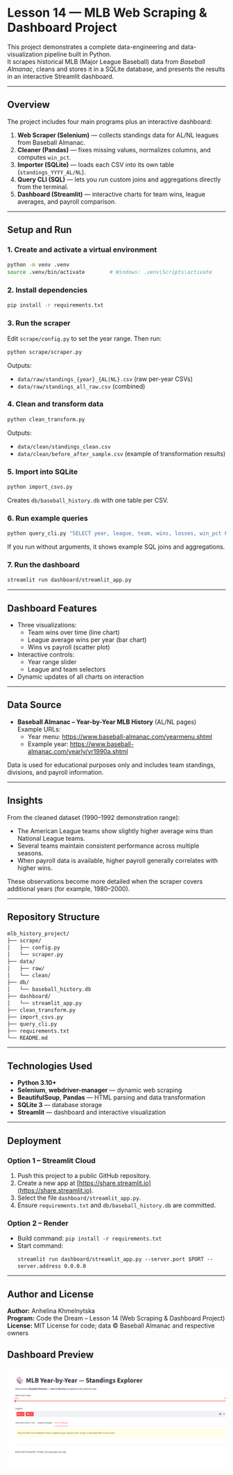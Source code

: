 # Lesson 14 — MLB Web Scraping & Dashboard Project

This project demonstrates a complete data-engineering and data-visualization pipeline built in Python.  
It scrapes historical MLB (Major League Baseball) data from *Baseball Almanac*, cleans and stores it in a SQLite database, and presents the results in an interactive Streamlit dashboard.

---

## Overview

The project includes four main programs plus an interactive dashboard:

1. **Web Scraper (Selenium)** — collects standings data for AL/NL leagues from Baseball Almanac.  
2. **Cleaner (Pandas)** — fixes missing values, normalizes columns, and computes `win_pct`.  
3. **Importer (SQLite)** — loads each CSV into its own table (`standings_YYYY_AL/NL`).  
4. **Query CLI (SQL)** — lets you run custom joins and aggregations directly from the terminal.  
5. **Dashboard (Streamlit)** — interactive charts for team wins, league averages, and payroll comparison.

---

## Setup and Run

### 1. Create and activate a virtual environment
```bash
python -m venv .venv
source .venv/bin/activate        # Windows: .venv\Scripts\activate
```

### 2. Install dependencies
```bash
pip install -r requirements.txt
```

### 3. Run the scraper
Edit `scrape/config.py` to set the year range. Then run:
```bash
python scrape/scraper.py
```

Outputs:
- `data/raw/standings_{year}_{AL|NL}.csv` (raw per-year CSVs)
- `data/raw/standings_all_raw.csv` (combined)

### 4. Clean and transform data
```bash
python clean_transform.py
```

Outputs:
- `data/clean/standings_clean.csv`
- `data/clean/before_after_sample.csv` (example of transformation results)

### 5. Import into SQLite
```bash
python import_csvs.py
```

Creates `db/baseball_history.db` with one table per CSV.

### 6. Run example queries
```bash
python query_cli.py "SELECT year, league, team, wins, losses, win_pct FROM standings_clean ORDER BY year, league, win_pct DESC LIMIT 10;"
```

If you run without arguments, it shows example SQL joins and aggregations.

### 7. Run the dashboard
```bash
streamlit run dashboard/streamlit_app.py
```

---

## Dashboard Features

- Three visualizations:
  - Team wins over time (line chart)
  - League average wins per year (bar chart)
  - Wins vs payroll (scatter plot)
- Interactive controls:
  - Year range slider
  - League and team selectors
- Dynamic updates of all charts on interaction

---

## Data Source

- **Baseball Almanac – Year-by-Year MLB History** (AL/NL pages)  
  Example URLs:  
  - Year menu: https://www.baseball-almanac.com/yearmenu.shtml  
  - Example year: https://www.baseball-almanac.com/yearly/yr1990a.shtml  

Data is used for educational purposes only and includes team standings, divisions, and payroll information.

---

## Insights

From the cleaned dataset (1990–1992 demonstration range):

- The American League teams show slightly higher average wins than National League teams.  
- Several teams maintain consistent performance across multiple seasons.  
- When payroll data is available, higher payroll generally correlates with higher wins.  

These observations become more detailed when the scraper covers additional years (for example, 1980–2000).

---

## Repository Structure

```
mlb_history_project/
├── scrape/
│   ├── config.py
│   └── scraper.py
├── data/
│   ├── raw/
│   └── clean/
├── db/
│   └── baseball_history.db
├── dashboard/
│   └── streamlit_app.py
├── clean_transform.py
├── import_csvs.py
├── query_cli.py
├── requirements.txt
└── README.md
```

---

## Technologies Used

- **Python 3.10+**
- **Selenium**, **webdriver-manager** — dynamic web scraping  
- **BeautifulSoup**, **Pandas** — HTML parsing and data transformation  
- **SQLite 3** — database storage  
- **Streamlit** — dashboard and interactive visualization  

---

## Deployment

### Option 1 – Streamlit Cloud
1. Push this project to a public GitHub repository.  
2. Create a new app at [https://share.streamlit.io](https://share.streamlit.io).  
3. Select the file `dashboard/streamlit_app.py`.  
4. Ensure `requirements.txt` and `db/baseball_history.db` are committed.

### Option 2 – Render
- Build command: `pip install -r requirements.txt`  
- Start command:  
  ```
  streamlit run dashboard/streamlit_app.py --server.port $PORT --server.address 0.0.0.0
  ```

---

## Author and License

**Author:** Anhelina Khmelnytska  
**Program:** Code the Dream – Lesson 14 (Web Scraping & Dashboard Project)  
**License:** MIT License for code; data © Baseball Almanac and respective owners


## Dashboard Preview
![Dashboard Preview](images/dashboard.png)
